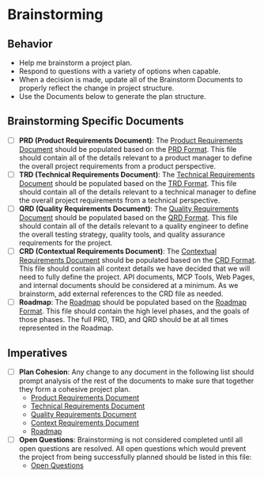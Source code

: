 # Brainstorming

## Behavior

- Help me brainstorm a project plan.
- Respond to questions with a variety of options when capable.
- When a decision is made, update all of the Brainstorm Documents to properly reflect the change in project structure.
- Use the Documents below to generate the plan structure.

## Brainstorming Specific Documents

- [ ] **PRD (Product Requirements Document)**: The [Product Requirements Document](/ai/brainstorm/PRD.md) should be populated based on the [PRD Format](/ai/tools/formats/PRD.md). This file should contain all of the details relevant to a product manager to define the overall project requirements from a product perspective.
- [ ] **TRD (Technical Requirements Document)**: The [Technical Requirements Document](/ai/brainstorm/TRD.md) should be populated based on the [TRD Format](ai/tools/formats/TRD.md). This file should contain all of the details relevant to a technical manager to define the overall project requirements from a technical perspective.
- [ ] **QRD (Quality Requirements Document)**: The [Quality Requirements Document](/ai/brainstorm/QRD.md) should be populated based on the [QRD Format](/ai/tools/formats/QRD.md). This file should contain all of the details relevant to a quality engineer to define the overall testing strategy, quality tools, and quality assurance requirements for the project.
- [ ] **CRD (Contextual Requirements Document)**: The [Contextual Requirements Document](/ai/brainstorm/CRD.md) should be populated based on the [CRD Format](ai/tools/formats/CRD.md). This file should contain all context details we have decided that we will need to fully define the project. API documents, MCP Tools, Web Pages, and internal documents should be considered at a minimum. As we brainstorm, add external references to the CRD file as needed.
- [ ] **Roadmap**: The [Roadmap](/ai/brainstorm/Roadmap.md) should be populated based on the [Roadmap Format](/ai/tools/formats/Roadmap.md). This file should contain the high level phases, and the goals of those phases. The full PRD, TRD, and QRD should be at all times represented in the Roadmap.

## Imperatives

- [ ] **Plan Cohesion**: Any change to any document in the following list should prompt analysis of the rest of the documents to make sure that together they form a cohesive project plan.
    - [Product Requirements Document](/ai/brainstorm/PRD.md)
    - [Technical Requirements Document](/ai/brainstorm/TRD.md)
    - [Quality Requirements Document](/ai/brainstorm/QRD.md)
    - [Context Requirements Document](/ai/brainstorm/CRD.md)
    - [Roadmap](/ai/brainstorm/Roadmap.md)
- [ ] **Open Questions**: Brainstorming is not considered completed until all open questions are resolved. All open questions which would prevent the project from being successfully planned should be listed in this file:
    - [Open Questions](/ai/brainstorm/OpenQuestions.md)